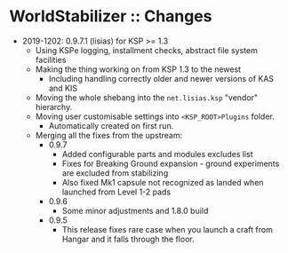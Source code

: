 # WorldStabilizer :: Changes

* 2019-1202: 0.9.7.1 (lisias) for KSP >= 1.3
	+ Using KSPe logging, installment checks, abstract file system facilities
	+ Making the thing working on from KSP 1.3 to the newest
		- Including handling correctly older and newer versions of KAS and KIS  
	+ Moving the whole shebang into the `net.lisias.ksp` "vendor" hierarchy.
	+ Moving user customisable settings into `<KSP_ROOT>Plugins` folder.
		- Automatically created on first run. 
	+ Merging all the fixes from the upstream:
		- 0.9.7  
			- Added configurable parts and modules excludes list
			- Fixes for Breaking Ground expansion - ground experiments are excluded from stabilizing
			- Also fixed Mk1 capsule not recognized as landed when launched from Level 1-2 pads
		- 0.9.6
			+ Some minor adjustments and 1.8.0 build
		- 0.9.5
			+ This release fixes rare case when you launch a craft from Hangar and it falls through the floor.

